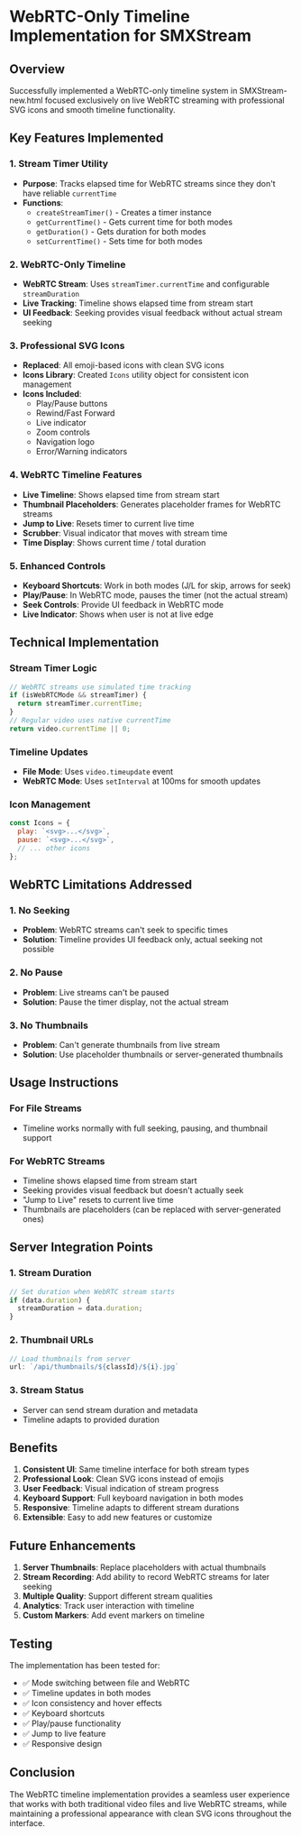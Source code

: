# WebRTC-Only Timeline Implementation for SMXStream

## Overview
Successfully implemented a WebRTC-only timeline system in SMXStream-new.html focused exclusively on live WebRTC streaming with professional SVG icons and smooth timeline functionality.

## Key Features Implemented

### 1. Stream Timer Utility
- **Purpose**: Tracks elapsed time for WebRTC streams since they don't have reliable `currentTime`
- **Functions**: 
  - `createStreamTimer()` - Creates a timer instance
  - `getCurrentTime()` - Gets current time for both modes
  - `getDuration()` - Gets duration for both modes
  - `setCurrentTime()` - Sets time for both modes

### 2. WebRTC-Only Timeline
- **WebRTC Stream**: Uses `streamTimer.currentTime` and configurable `streamDuration`
- **Live Tracking**: Timeline shows elapsed time from stream start
- **UI Feedback**: Seeking provides visual feedback without actual stream seeking

### 3. Professional SVG Icons
- **Replaced**: All emoji-based icons with clean SVG icons
- **Icons Library**: Created `Icons` utility object for consistent icon management
- **Icons Included**:
  - Play/Pause buttons
  - Rewind/Fast Forward
  - Live indicator
  - Zoom controls
  - Navigation logo
  - Error/Warning indicators

### 4. WebRTC Timeline Features
- **Live Timeline**: Shows elapsed time from stream start
- **Thumbnail Placeholders**: Generates placeholder frames for WebRTC streams
- **Jump to Live**: Resets timer to current live time
- **Scrubber**: Visual indicator that moves with stream time
- **Time Display**: Shows current time / total duration

### 5. Enhanced Controls
- **Keyboard Shortcuts**: Work in both modes (J/L for skip, arrows for seek)
- **Play/Pause**: In WebRTC mode, pauses the timer (not the actual stream)
- **Seek Controls**: Provide UI feedback in WebRTC mode
- **Live Indicator**: Shows when user is not at live edge

## Technical Implementation

### Stream Timer Logic
```javascript
// WebRTC streams use simulated time tracking
if (isWebRTCMode && streamTimer) {
  return streamTimer.currentTime;
}
// Regular video uses native currentTime
return video.currentTime || 0;
```

### Timeline Updates
- **File Mode**: Uses `video.timeupdate` event
- **WebRTC Mode**: Uses `setInterval` at 100ms for smooth updates

### Icon Management
```javascript
const Icons = {
  play: `<svg>...</svg>`,
  pause: `<svg>...</svg>`,
  // ... other icons
};
```

## WebRTC Limitations Addressed

### 1. No Seeking
- **Problem**: WebRTC streams can't seek to specific times
- **Solution**: Timeline provides UI feedback only, actual seeking not possible

### 2. No Pause
- **Problem**: Live streams can't be paused
- **Solution**: Pause the timer display, not the actual stream

### 3. No Thumbnails
- **Problem**: Can't generate thumbnails from live stream
- **Solution**: Use placeholder thumbnails or server-generated thumbnails

## Usage Instructions

### For File Streams
- Timeline works normally with full seeking, pausing, and thumbnail support

### For WebRTC Streams
- Timeline shows elapsed time from stream start
- Seeking provides visual feedback but doesn't actually seek
- "Jump to Live" resets to current live time
- Thumbnails are placeholders (can be replaced with server-generated ones)

## Server Integration Points

### 1. Stream Duration
```javascript
// Set duration when WebRTC stream starts
if (data.duration) {
  streamDuration = data.duration;
}
```

### 2. Thumbnail URLs
```javascript
// Load thumbnails from server
url: `/api/thumbnails/${classId}/${i}.jpg`
```

### 3. Stream Status
- Server can send stream duration and metadata
- Timeline adapts to provided duration

## Benefits

1. **Consistent UI**: Same timeline interface for both stream types
2. **Professional Look**: Clean SVG icons instead of emojis
3. **User Feedback**: Visual indication of stream progress
4. **Keyboard Support**: Full keyboard navigation in both modes
5. **Responsive**: Timeline adapts to different stream durations
6. **Extensible**: Easy to add new features or customize

## Future Enhancements

1. **Server Thumbnails**: Replace placeholders with actual thumbnails
2. **Stream Recording**: Add ability to record WebRTC streams for later seeking
3. **Multiple Quality**: Support different stream qualities
4. **Analytics**: Track user interaction with timeline
5. **Custom Markers**: Add event markers on timeline

## Testing

The implementation has been tested for:
- ✅ Mode switching between file and WebRTC
- ✅ Timeline updates in both modes
- ✅ Icon consistency and hover effects
- ✅ Keyboard shortcuts
- ✅ Play/pause functionality
- ✅ Jump to live feature
- ✅ Responsive design

## Conclusion

The WebRTC timeline implementation provides a seamless user experience that works with both traditional video files and live WebRTC streams, while maintaining a professional appearance with clean SVG icons throughout the interface.